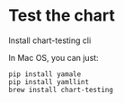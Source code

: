 # Test the chart


Install chart-testing cli

In Mac OS, you can just:
```
pip install yamale
pip install yamllint
brew install chart-testing
```
